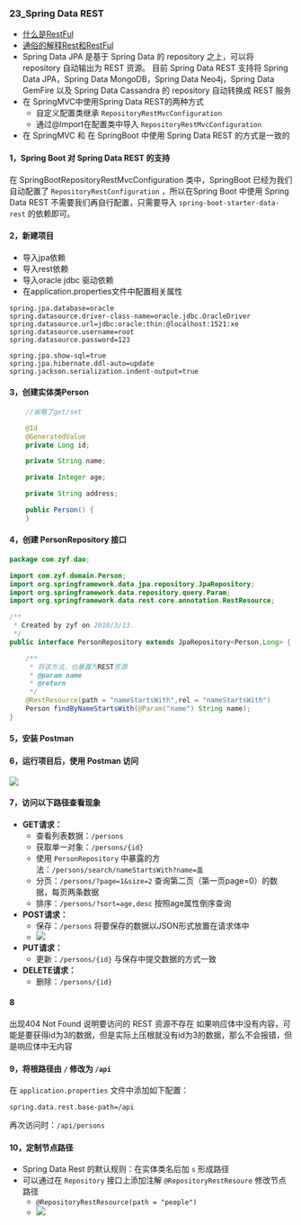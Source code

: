 ### 23_Spring Data REST

* [什么是RestFul](http://blog.csdn.net/chenxiaochan/article/details/73716617)
* [通俗的解释Rest和RestFul](https://www.zhihu.com/question/28557115?sort=created&page=2)
* Spring Data JPA 是基于 Spring Data 的 repository 之上，可以将 repository 自动输出为 REST 资源。 目前 Spring Data REST 支持将 Spring Data JPA，Spring Data MongoDB，Spring Data Neo4j，Spring Data GemFire 以及 Spring Data Cassandra 的 repository 自动转换成 REST 服务
* 在 SpringMVC中使用Spring Data REST的两种方式
    * 自定义配置类继承 `RepositoryRestMvcConfiguration`
    * 通过@Import在配置类中导入 `RepositoryRestMvcConfiguration`
* 在 SpringMVC 和 在 SpringBoot 中使用 Spring Data REST 的方式是一致的

#### 1，Spring Boot 对 Spring Data REST 的支持
在 SpringBootRepositoryRestMvcConfiguration 类中，SpringBoot 已经为我们自动配置了 `RepositoryRestConfiguration` ，所以在Spring Boot 中使用 Spring Data REST 不需要我们再自行配置，只需要导入 `spring-boot-starter-data-rest` 的依赖即可。


#### 2，新建项目
* 导入jpa依赖
* 导入rest依赖
* 导入oracle jdbc 驱动依赖
* 在application.properties文件中配置相关属性

```prop
spring.jpa.database=oracle
spring.datasource.driver-class-name=oracle.jdbc.OracleDriver
spring.datasource.url=jdbc:oracle:thin:@localhost:1521:xe
spring.datasource.username=root
spring.datasource.password=123

spring.jpa.show-sql=true
spring.jpa.hibernate.ddl-auto=update
spring.jackson.serialization.indent-output=true
```

#### 3，创建实体类Person

```java
	//省略了get/set

	@Id
	@GeneratedValue
	private Long id;

	private String name;

	private Integer age;

	private String address;

	public Person() {
	}
```

#### 4，创建 PersonRepository 接口

```java
package com.zyf.dao;

import com.zyf.domain.Person;
import org.springframework.data.jpa.repository.JpaRepository;
import org.springframework.data.repository.query.Param;
import org.springframework.data.rest.core.annotation.RestResource;

/**
 * Created by zyf on 2018/3/13.
 */
public interface PersonRepository extends JpaRepository<Person,Long> {

	/**
	 * 将该方法，也暴露为REST资源
	 * @param name
	 * @return
	 */
	@RestResource(path = "nameStartsWith",rel = "nameStartsWith")
	Person findByNameStartsWith(@Param("name") String name);
}

```

#### 5，安装 Postman

#### 6，运行项目后，使用 Postman 访问
![](https://ws1.sinaimg.cn/large/006tKfTcgy1fpazmmzb2cj30nv0g9myz.jpg)

#### 7，访问以下路径查看现象

* **GET请求：**
    * 查看列表数据：`/persons`
    * 获取单一对象：`/persons/{id}`
    * 使用 `PersonRepository` 中暴露的方法：`/persons/search/nameStartsWith?name=盖`
    * 分页：`/persons/?page=1&size=2` 查询第二页（第一页page=0）的数据，每页两条数据
    * 排序：`/persons/?sort=age,desc` 按照age属性倒序查询
* **POST请求：**
    * 保存：`/persons` 将要保存的数据以JSON形式放置在请求体中
    * ![](https://ws1.sinaimg.cn/large/006tKfTcgy1fpazur1hxij30p009hmyk.jpg)
* **PUT请求：**
    * 更新：`/persons/{id}` 与保存中提交数据的方式一致
* **DELETE请求：**
    * 删除：`/persons/{id}`

    
#### 8
出现404 Not Found 说明要访问的 REST 资源不存在
如果响应体中没有内容，可能是要获得id为3的数据，但是实际上压根就没有id为3的数据，那么不会报错，但是响应体中无内容

#### 9，将根路径由 `/` 修改为 `/api`
在 `application.properties` 文件中添加如下配置：

```prop
spring.data.rest.base-path=/api
```

再次访问时：`/api/persons`

#### 10，定制节点路径
* Spring Data Rest 的默认规则：在实体类名后加 `s` 形成路径
* 可以通过在 `Repository` 接口上添加注解 `@RepositoryRestResoure` 修改节点路径
    * `@RepositoryRestResource(path = "people")` 
    * ![](https://ws2.sinaimg.cn/large/006tKfTcgy1fpb0p6k6rdj30fr0bqmxx.jpg)


